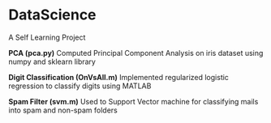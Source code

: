 # DataScience
A Self Learning Project

**PCA (pca.py)**
Computed Principal Component Analysis on iris dataset using numpy and sklearn library

**Digit Classification (OnVsAll.m)**
Implemented regularized logistic regression to classify digits using MATLAB

**Spam Filter (svm.m)**
Used to Support Vector machine for classifying mails into spam and non-spam folders
